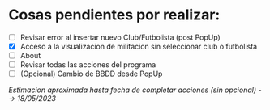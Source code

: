 # Cosas pendientes por realizar:

- [ ] Revisar error al insertar nuevo Club/Futbolista (post PopUp)
- [x] Acceso a la visualizacion de militacion sin seleccionar club o futbolista
- [ ] About
- [ ] Revisar todas las acciones del programa
- [ ] \(Opcional) Cambio de BBDD desde PopUp

*Estimacion aproximada hasta fecha de completar acciones (sin opcional) --> 18/05/2023*
